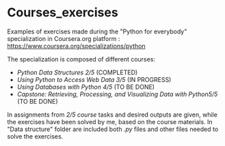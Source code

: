 # Courses_exercises

Examples of exercises made during the "Python for everybody" specialization in Coursera.org platform : https://www.coursera.org/specializations/python

The specialization is composed of different courses:
- *Python Data Structures 2/5* (COMPLETED)
- *Using Python to Access Web Data 3/5* (IN PROGRESS)
- *Using Databases with Python 4/5* (TO BE DONE)
- *Capstone: Retrieving, Processing, and Visualizing Data with Python5/5* (TO BE DONE)

In assignments from *2/5 course* tasks and desired outputs are given, while the exercises have been solved by me, based on the course materials. In "Data structure" folder are included both *.py* files and other files needed to solve the exercises.
